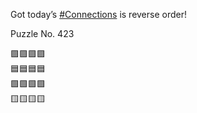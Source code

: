 Got today’s [\#<span>Connections</span>](https://social.lol/tags/Connections) is reverse order!

Puzzle No. 423

🟪🟪🟪🟪  
🟦🟦🟦🟦  
🟩🟩🟩🟩  
🟨🟨🟨🟨